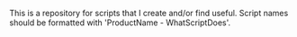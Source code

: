 This is a repository for scripts that I create and/or find useful.  Script names should be formatted with 'ProductName - WhatScriptDoes'. 
